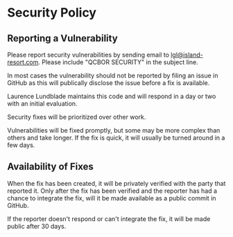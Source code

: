 # Security Policy

## Reporting a Vulnerability

Please report security vulnerabilities by sending email to lgl@island-resort.com.
Please include "QCBOR SECURITY" in the subject line.

In most cases the vulnerability should not be reported by filing an issue in GitHub as this
will publically disclose the issue before a fix is available.

Laurence Lundblade maintains this code and will respond in a day or two with an initial
evaluation.

Security fixes will be prioritized over other work.

Vulnerabilities will be fixed promptly, but some may be more complex than others
and take longer. If the fix is quick, it will usually be turned around in a
few days.

## Availability of Fixes

When the fix has been created, it will be privately verified with the party that reported it.
Only after the fix has been verified and the reporter has had a chance to integrate the fix,
will it be made available as a public commit in GitHub.

If the reporter doesn't respond or can't integrate the fix, it will be made public after 30 days.


